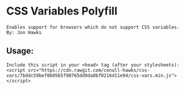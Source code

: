 # CSS Variables Polyfill
    Enables support for browsers which do not support CSS variables.
    By: Jon Hawks

## Usage:
    Include this script in your <head> tag (after your stylesheets):
    <script src="https://cdn.rawgit.com/conall-hawks/css-vars/7bddc59bef060565f90765dd9da0bf0216d11e94/css-vars.min.js"></script>
